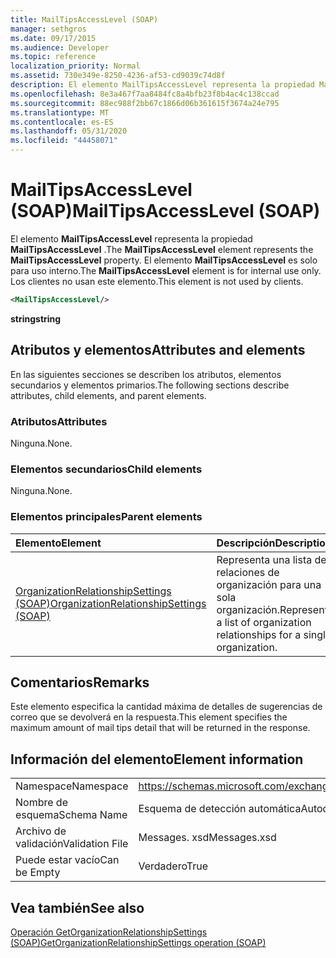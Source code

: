 ```yaml
---
title: MailTipsAccessLevel (SOAP)
manager: sethgros
ms.date: 09/17/2015
ms.audience: Developer
ms.topic: reference
localization_priority: Normal
ms.assetid: 730e349e-8250-4236-af53-cd9039c74d8f
description: El elemento MailTipsAccessLevel representa la propiedad MailTipsAccessLevel. El elemento MailTipsAccessLevel es solo para uso interno. Los clientes no usan este elemento.
ms.openlocfilehash: 8e3a467f7aa8484fc8a4bfb23f8b4ac4c138ccad
ms.sourcegitcommit: 88ec988f2bb67c1866d06b361615f3674a24e795
ms.translationtype: MT
ms.contentlocale: es-ES
ms.lasthandoff: 05/31/2020
ms.locfileid: "44458071"
---
```

# <a name="mailtipsaccesslevel-soap"></a><span data-ttu-id="efe0e-105">MailTipsAccessLevel (SOAP)</span><span class="sxs-lookup"><span data-stu-id="efe0e-105">MailTipsAccessLevel (SOAP)</span></span>

<span data-ttu-id="efe0e-106">El elemento **MailTipsAccessLevel** representa la propiedad **MailTipsAccessLevel** .</span><span class="sxs-lookup"><span data-stu-id="efe0e-106">The **MailTipsAccessLevel** element represents the **MailTipsAccessLevel** property.</span></span> <span data-ttu-id="efe0e-107">El elemento **MailTipsAccessLevel** es solo para uso interno.</span><span class="sxs-lookup"><span data-stu-id="efe0e-107">The **MailTipsAccessLevel** element is for internal use only.</span></span> <span data-ttu-id="efe0e-108">Los clientes no usan este elemento.</span><span class="sxs-lookup"><span data-stu-id="efe0e-108">This element is not used by clients.</span></span> 
  
```XML
<MailTipsAccessLevel/>
```

 <span data-ttu-id="efe0e-109">**string**</span><span class="sxs-lookup"><span data-stu-id="efe0e-109">**string**</span></span>
## <a name="attributes-and-elements"></a><span data-ttu-id="efe0e-110">Atributos y elementos</span><span class="sxs-lookup"><span data-stu-id="efe0e-110">Attributes and elements</span></span>

<span data-ttu-id="efe0e-111">En las siguientes secciones se describen los atributos, elementos secundarios y elementos primarios.</span><span class="sxs-lookup"><span data-stu-id="efe0e-111">The following sections describe attributes, child elements, and parent elements.</span></span>
  
### <a name="attributes"></a><span data-ttu-id="efe0e-112">Atributos</span><span class="sxs-lookup"><span data-stu-id="efe0e-112">Attributes</span></span>

<span data-ttu-id="efe0e-113">Ninguna.</span><span class="sxs-lookup"><span data-stu-id="efe0e-113">None.</span></span>
  
### <a name="child-elements"></a><span data-ttu-id="efe0e-114">Elementos secundarios</span><span class="sxs-lookup"><span data-stu-id="efe0e-114">Child elements</span></span>

<span data-ttu-id="efe0e-115">Ninguna.</span><span class="sxs-lookup"><span data-stu-id="efe0e-115">None.</span></span>
  
### <a name="parent-elements"></a><span data-ttu-id="efe0e-116">Elementos principales</span><span class="sxs-lookup"><span data-stu-id="efe0e-116">Parent elements</span></span>

|<span data-ttu-id="efe0e-117">**Elemento**</span><span class="sxs-lookup"><span data-stu-id="efe0e-117">**Element**</span></span>|<span data-ttu-id="efe0e-118">**Descripción**</span><span class="sxs-lookup"><span data-stu-id="efe0e-118">**Description**</span></span>|
|:-----|:-----|
|[<span data-ttu-id="efe0e-119">OrganizationRelationshipSettings (SOAP)</span><span class="sxs-lookup"><span data-stu-id="efe0e-119">OrganizationRelationshipSettings (SOAP)</span></span>](organizationrelationshipsettings-soap.md) <br/> |<span data-ttu-id="efe0e-120">Representa una lista de relaciones de organización para una sola organización.</span><span class="sxs-lookup"><span data-stu-id="efe0e-120">Represents a list of organization relationships for a single organization.</span></span>  <br/> |
   
## <a name="remarks"></a><span data-ttu-id="efe0e-121">Comentarios</span><span class="sxs-lookup"><span data-stu-id="efe0e-121">Remarks</span></span>

<span data-ttu-id="efe0e-122">Este elemento especifica la cantidad máxima de detalles de sugerencias de correo que se devolverá en la respuesta.</span><span class="sxs-lookup"><span data-stu-id="efe0e-122">This element specifies the maximum amount of mail tips detail that will be returned in the response.</span></span>
  
## <a name="element-information"></a><span data-ttu-id="efe0e-123">Información del elemento</span><span class="sxs-lookup"><span data-stu-id="efe0e-123">Element information</span></span>

|||
|:-----|:-----|
|<span data-ttu-id="efe0e-124">Namespace</span><span class="sxs-lookup"><span data-stu-id="efe0e-124">Namespace</span></span>  <br/> |https://schemas.microsoft.com/exchange/2010/Autodiscover  <br/> |
|<span data-ttu-id="efe0e-125">Nombre de esquema</span><span class="sxs-lookup"><span data-stu-id="efe0e-125">Schema Name</span></span>  <br/> |<span data-ttu-id="efe0e-126">Esquema de detección automática</span><span class="sxs-lookup"><span data-stu-id="efe0e-126">Autodiscover schema</span></span>  <br/> |
|<span data-ttu-id="efe0e-127">Archivo de validación</span><span class="sxs-lookup"><span data-stu-id="efe0e-127">Validation File</span></span>  <br/> |<span data-ttu-id="efe0e-128">Messages. xsd</span><span class="sxs-lookup"><span data-stu-id="efe0e-128">Messages.xsd</span></span>  <br/> |
|<span data-ttu-id="efe0e-129">Puede estar vacío</span><span class="sxs-lookup"><span data-stu-id="efe0e-129">Can be Empty</span></span>  <br/> |<span data-ttu-id="efe0e-130">Verdadero</span><span class="sxs-lookup"><span data-stu-id="efe0e-130">True</span></span>  <br/> |
   
## <a name="see-also"></a><span data-ttu-id="efe0e-131">Vea también</span><span class="sxs-lookup"><span data-stu-id="efe0e-131">See also</span></span>



[<span data-ttu-id="efe0e-132">Operación GetOrganizationRelationshipSettings (SOAP)</span><span class="sxs-lookup"><span data-stu-id="efe0e-132">GetOrganizationRelationshipSettings operation (SOAP)</span></span>](getorganizationrelationshipsettings-operation-soap.md)

